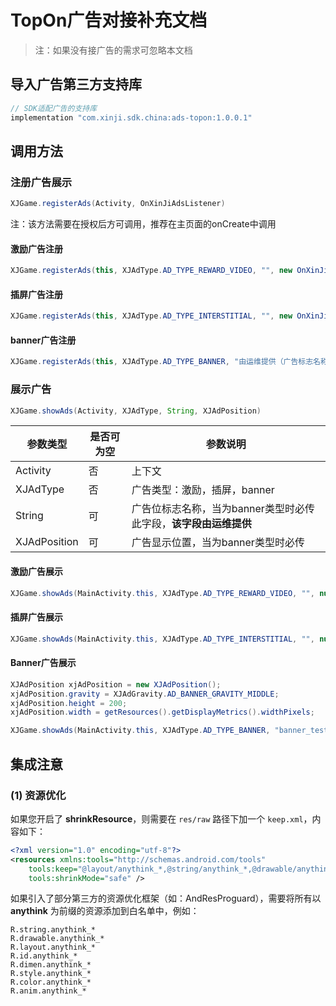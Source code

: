 
# TopOn广告对接补充文档

> 注：如果没有接广告的需求可忽略本文档

## 导入广告第三方支持库

```gradle
// SDK适配广告的支持库
implementation "com.xinji.sdk.china:ads-topon:1.0.0.1"
```

## 调用方法

### 注册广告展示

```java
XJGame.registerAds(Activity, OnXinJiAdsListener)
```

注：该方法需要在授权后方可调用，推荐在主页面的onCreate中调用

#### 激励广告注册
```java
XJGame.registerAds(this, XJAdType.AD_TYPE_REWARD_VIDEO, "", new OnXinJiAdsListener());
```

#### 插屏广告注册
```java
XJGame.registerAds(this, XJAdType.AD_TYPE_INTERSTITIAL, "", new OnXinJiAdsListener());
```

#### banner广告注册
```java
XJGame.registerAds(this, XJAdType.AD_TYPE_BANNER, "由运维提供（广告标志名称）", new OnXinJiAdsListener());
```

### 展示广告

```java
XJGame.showAds(Activity, XJAdType, String, XJAdPosition)
```

| 参数类型 | 是否可为空 | 参数说明 |
|---------|-----------|----------|
| Activity | 否 | 上下文 |
| XJAdType | 否 | 广告类型：激励，插屏，banner |
| String | 可 | 广告位标志名称，当为banner类型时必传此字段，**该字段由运维提供** |
| XJAdPosition | 可 | 广告显示位置，当为banner类型时必传 |

#### 激励广告展示
```java
XJGame.showAds(MainActivity.this, XJAdType.AD_TYPE_REWARD_VIDEO, "", null)
```

#### 插屏广告展示
```java
XJGame.showAds(MainActivity.this, XJAdType.AD_TYPE_INTERSTITIAL, "", null)
```

#### Banner广告展示
```java
XJAdPosition xjAdPosition = new XJAdPosition();
xjAdPosition.gravity = XJAdGravity.AD_BANNER_GRAVITY_MIDDLE;
xjAdPosition.height = 200;
xjAdPosition.width = getResources().getDisplayMetrics().widthPixels;

XJGame.showAds(MainActivity.this, XJAdType.AD_TYPE_BANNER, "banner_test", xjAdPosition);
```

## 集成注意

### (1) 资源优化

如果您开启了 **shrinkResource**，则需要在 `res/raw` 路径下加一个 `keep.xml`，内容如下：

```xml
<?xml version="1.0" encoding="utf-8"?>
<resources xmlns:tools="http://schemas.android.com/tools"
    tools:keep="@layout/anythink_*,@string/anythink_*,@drawable/anythink_*,@id/anythink_*,@dimen/anythink_*,@style/anythink_*,@color/anythink_*,@anim/anythink_*"
    tools:shrinkMode="safe" />
```

如果引入了部分第三方的资源优化框架（如：AndResProguard），需要将所有以 **anythink** 为前缀的资源添加到白名单中，例如：

```
R.string.anythink_*
R.drawable.anythink_*
R.layout.anythink_*
R.id.anythink_*
R.dimen.anythink_*
R.style.anythink_*
R.color.anythink_*
R.anim.anythink_*
```